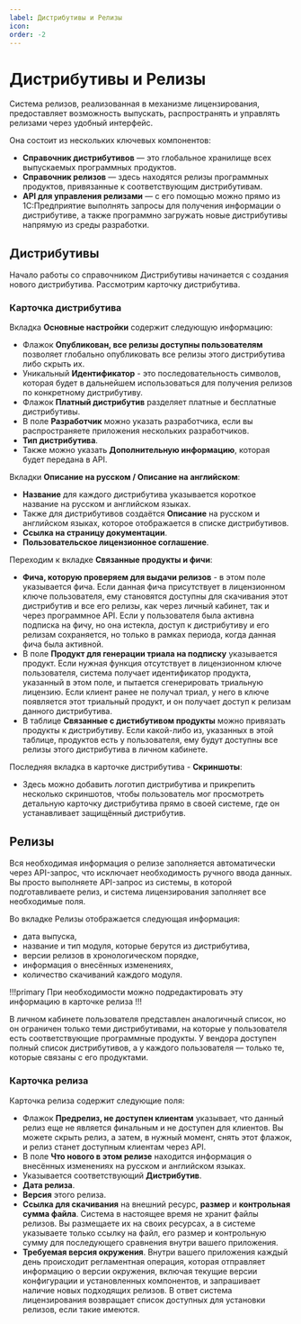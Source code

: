 ```yaml
---
label: Дистрибутивы и Релизы
icon: 
order: -2
---
```

# Дистрибутивы и Релизы

Cистема релизов, реализованная в механизме лицензирования, предоставляет возможность выпускать, распространять и управлять релизами через удобный интерфейс.

Она состоит из нескольких ключевых компонентов:
- **Справочник дистрибутивов** — это глобальное хранилище всех выпускаемых программных продуктов.
- **Справочник релизов** — здесь находятся релизы программных продуктов, привязанные к соответствующим дистрибутивам.
- **API для управления релизами** — с его помощью можно прямо из 1С:Предприятие выполнять запросы для получения информации о дистрибутиве, а также программно загружать новые дистрибутивы напрямую из среды разработки.
## Дистрибутивы
Начало работы со справочником Дистрибутивы начинается с создания нового дистрибутива. Рассмотрим карточку дистрибутива.

### Карточка дистрибутива

Вкладка **Основные настройки** содержит следующую информацию:
- Флажок **Опубликован, все релизы доступны пользователям** позволяет глобально опубликовать все релизы этого дистрибутива либо скрыть их.
- Уникальный **Идентификатор** - это последовательность символов, которая будет в дальнейшем использоваться для получения релизов по конкретному дистрибутиву.
- Флажок **Платный дистрибутив** разделяет платные и бесплатные дистрибутивы.
- В поле **Разработчик** можно указать разработчика, если вы распространяете приложения нескольких разработчиков.
- **Тип дистрибутива**.
- Также можно указать **Дополнительную информацию**, которая будет передана в API.

Вкладки **Описание на русском / Описание на английском**:
- **Название** для каждого дистрибутива указывается короткое название на русском и английском языках.
- Также для дистрибутивов создаётся **Описание** на русском и английском языках, которое отображается в списке дистрибутивов.
- **Ссылка на страницу документации**.
- **Пользовательское лицензионное соглашение**.

Переходим к вкладке **Связанные продукты и фичи**:
- **Фича, которую проверяем для выдачи релизов** - в этом поле указывается фича. Если данная фича присутствует в лицензионном ключе пользователя, ему становятся доступны для скачивания этот дистрибутив и все его релизы, как через личный кабинет, так и через программное API.
  Если у пользователя была активна подписка на фичу, но она истекла, доступ к дистрибутиву и его релизам сохраняется, но только в рамках периода, когда данная фича была активной.
- В поле **Продукт для генерации триала на подписку** указывается продукт. Если нужная функция отсутствует в лицензионном ключе пользователя, система получает идентификатор продукта, указанный в этом поле, и пытается сгенерировать триальную лицензию. Если клиент ранее не получал триал, у него в ключе появляется этот триальный продукт, и он получает доступ к релизам данного дистрибутива.
- В таблице **Связанные с дистибутивом продукты** можно привязать продукты к дистрибутиву. Если какой-либо из, указанных в этой таблице, продуктов есть у пользователя, ему будут доступны все релизы этого дистрибутива в личном кабинете.

Последняя вкладка в карточке дистрибутива - **Скриншоты**:
- Здесь можно добавить логотип дистрибутива и прикрепить несколько скриншотов, чтобы пользователь мог просмотреть детальную карточку дистрибутива прямо в своей системе, где он устанавливает защищённый дистрибутив.

## Релизы

Вся необходимая информация о релизе заполняется автоматически через API-запрос, что исключает необходимость ручного ввода данных. Вы просто выполняете API-запрос из системы, в которой подготавливаете релиз, и система лицензирования заполняет все необходимые поля.

Во вкладке Релизы отображается следующая информация:
- дата выпуска,
- название и тип модуля, которые берутся из дистрибутива,
- версии релизов в хронологическом порядке,
- информация о внесённых изменениях,
- количество скачиваний каждого модуля.

!!!primary
При необходимости можно подредактировать эту информацию в карточке релиза
!!!

В личном кабинете пользователя представлен аналогичный список, но он ограничен только теми дистрибутивами, на которые у пользователя есть соответствующие программные продукты. У вендора доступен полный список дистрибутивов, а у каждого пользователя — только те, которые связаны с его продуктами.

### Карточка релиза

Карточка релиза содержит следующие поля:
- Флажок **Предрелиз, не доступен клиентам** указывает, что данный релиз еще не является финальным и не доступен для клиентов. Вы можете скрыть релиз, а затем, в нужный момент, снять этот флажок, и релиз станет доступным клиентам через API.
- В поле **Что нового в этом релизе** находится информация о внесённых изменениях на русском и английском языках.
- Указывается соответствующий **Дистрибутив**.
- **Дата релиза**.
- **Версия** этого релиза.
- **Cсылка для скачивания** на внешний ресурс, **размер** и **контрольная сумма файла**.  Система в настоящее время не хранит файлы релизов. Вы размещаете их на своих ресурсах, а в системе указываете только ссылку на файл, его размер и контрольную сумму для последующего сравнения внутри вашего приложения.
- **Требуемая версия окружения**. Внутри вашего приложения каждый день происходит регламентная операция, которая отправляет информацию о версии окружения, включая текущие версии конфигурации и установленных компонентов, и запрашивает наличие новых подходящих релизов. В ответ система лицензирования возвращает список доступных для установки релизов, если такие имеются.